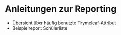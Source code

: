 # Anleitungen zur Reporting

+ Übersicht über häufig benutzte Thymeleaf-Attribut
+ Beispielreport: Schülerliste